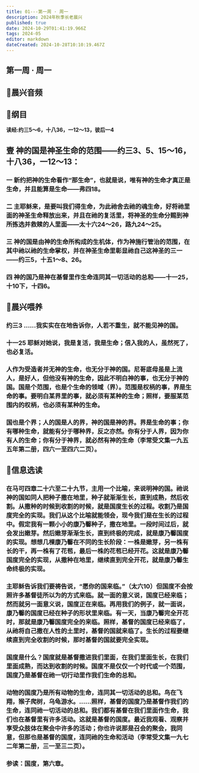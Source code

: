 ```yaml
---
title: 01---第一周 · 周一
description: 2024年秋季长老晨兴
published: true
date: 2024-10-29T01:41:19.966Z
tags: 2024-05
editor: markdown
dateCreated: 2024-10-28T10:10:19.467Z
---
```


## 第一周 · 周一

## 🎵晨兴音频

## 📖纲目

**读经:约三5～6，十八36，一12～13，彼后一4**

## 壹   神的国是神圣生命的范围——约三3、5、15～16，十八36，一12～13：

### 一   新约把神的生命看作“那生命”，也就是说，唯有神的生命才真正是生命，并且能算是生命——弗四18。

### 二   主耶稣来，是要叫我们得生命，为此祂舍去祂的魂生命，好将祂里面的神圣生命释放出来，并且在祂的复活里，将神圣的生命分赐到神所拣选并救赎的人里面——太十六24～26，路九24～25。

### 三   神的国是由神的生命所构成的生机体，作为神施行管治的范围，在其中祂以祂的生命掌权，并在神圣生命里彰显祂自己这神圣的三一——约三5，十五1～8、26。

### 四   神的国乃是神在基督里作生命连同其一切活动的总和——十一25，十10下，十四6。

## 📖晨兴喂养

### 约三3    ……我实实在在地告诉你，人若不重生，就不能见神的国。

### 十一25    耶稣对她说，我是复活，我是生命；信入我的人，虽然死了，也必复活。

### 人作为受造者并无神的生命，也无分于神的国。尼哥底母虽是上流人，是好人，但他没有神的生命，因此不明白神的事，也无分于神的国。国是个范围，也是个生命的领域（界）。范围是权柄的事，界是生命的事。要明白某界里的事，就必须有某种的生命；照样，要服某范围内的权柄，也必须有某种的生命。
### 国也是个界；人的国是人的界，神的国是神的界。界是生命的事；你有哪种生命，就能有分于哪种界，反之亦然。你有分于人界，因为你有人的生命；你有分于神界，就必然有神的生命（李常受文集一九五五年第二册，四六一至四六二页）。

## 📖信息选读

### 在马可四章二十六至二十九节，主用一个比喻，来说明神的国。祂说神的国如同人把种子撒在地里，种子就渐渐生长，直到成熟，然后收割。从撒种的时候到收割的时候，就是国度生长的过程。收割乃是国度完全的实现。我们从这个比喻就能领会，现今我们是在生长的过程中。假定我有一颗小小的康乃馨种子，撒在地里。一段时间过后，就会发出嫩芽。然后嫩芽渐渐生长，直到终极的完成，就是康乃馨国度的实现。想想几棵康乃馨在不同的生长阶段：一株是嫩芽，另一株有长的干，再一株有了花苞，最后一株的花苞已经开花。这就是康乃馨国度完全的实现，从撒种在地里，继续直到完全开花，就是康乃馨生命终极的实现。

### 主耶稣告诉我们要祷告说，“愿你的国来临。”（太六10）但国度不会按照许多基督徒所以为的方式来临。就一面的意义说，国度已经来临；然而就另一面意义说，国度正在来临。再用我们的例子，就一面说，康乃馨的国度已经在种子的形状里来临。有一天，当康乃馨完全开花时，那就是康乃馨国度完全的来临。照样，基督的国度已经来临了，从祂将自己撒在人性的土里时，基督的国就来临了。生长的过程要继续直到完全收割的时候，那时基督的国就要完全实现。

### 国度是什么？国度就是基督撒进我们里面，在我们里面生长，在我们里面成熟，而达到收割的时候。国度不是仅仅一个时代或一个范围，国度乃是基督在祂一切行动里作我们生命的总和。

### 动物的国度乃是所有动物的生命，连同其一切活动的总和。鸟在飞翔，猴子爬树，乌龟游水。……照样，基督的国度乃是基督作我们的生命，连同祂一切活动的总和。我们都有基督在我们里面作生命，我们也在基督里有许多活动。这就是基督的国度。最近我观看、观察并享受众肢体在聚会中许多的活动；你也许说那是召会的聚会，我同意，但那也是基督的国度，连同祂的生命和活动（李常受文集一九七二年第二册，三一至三二页）。

### 参读：国度，第六章。
<!-- Google tag (gtag.js) -->
<script async src="https://www.googletagmanager.com/gtag/js?id=G-1P8709Z16T"></script>
<script>
  window.dataLayer = window.dataLayer || [];
  function gtag(){dataLayer.push(arguments);}
  gtag('js', new Date());

  gtag('config', 'G-1P8709Z16T');
</script>
